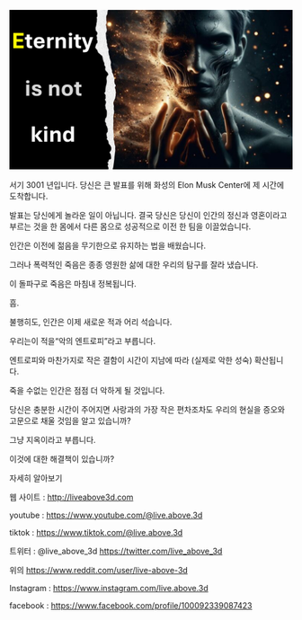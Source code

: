 ![Video cover image](../cover.jpeg "cover-photo")

서기 3001 년입니다. 당신은 큰 발표를 위해 화성의 Elon Musk Center에 제 시간에 도착합니다.

발표는 당신에게 놀라운 일이 아닙니다. 결국 당신은 당신이 인간의 정신과 영혼이라고 부르는 것을 한 몸에서 다른 몸으로 성공적으로 이전 한 팀을 이끌었습니다.

인간은 이전에 젊음을 무기한으로 유지하는 법을 배웠습니다.

그러나 폭력적인 죽음은 종종 영원한 삶에 대한 우리의 탐구를 잘라 냈습니다.

이 돌파구로 죽음은 마침내 정복됩니다.

흠.

불행히도, 인간은 이제 새로운 적과 어리 석습니다.

우리는이 적을“악의 엔트로피”라고 부릅니다.

엔트로피와 마찬가지로 작은 결함이 시간이 지남에 따라 (실제로 악한 성숙) 확산됩니다.

죽을 수없는 인간은 점점 더 악하게 될 것입니다.

당신은 충분한 시간이 주어지면 사랑과의 가장 작은 편차조차도 우리의 현실을 증오와 고문으로 채울 것임을 알고 있습니까?

그냥 지옥이라고 부릅니다.

이것에 대한 해결책이 있습니까?

자세히 알아보기

웹 사이트 : http://liveabove3d.com

youtube : https://www.youtube.com/@live.above.3d

tiktok : https://www.tiktok.com/@live.above.3d

트위터 : @live_above_3d https://twitter.com/live_above_3d

위의 https://www.reddit.com/user/live-above-3d

Instagram : https://www.instagram.com/live.above.3d

facebook : https://www.facebook.com/profile/100092339087423
